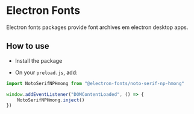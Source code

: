 # Electron Fonts

Electron fonts packages provide font archives em electron desktop apps.

## How to use

* Install the package

* On your `preload.js`, add:

```ts
import NotoSerifNPHmong from "@electron-fonts/noto-serif-np-hmong"

window.addEventListener("DOMContentLoaded", () => {
    NotoSerifNPHmong.inject()
})
```